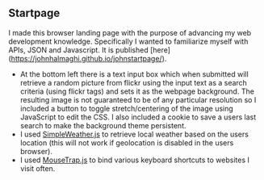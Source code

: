## Startpage ##
I made this browser landing page with the purpose of advancing my web development knowledge. Specifically I wanted to familiarize myself with APIs, JSON and Javascript. It is published [here] (https://johnhalmaghi.github.io/johnstartpage/).
* At the bottom left there is a text input box which when submitted will retrieve a random picture from flickr using the input text as a search criteria (using flickr tags) and sets it as the webpage background. The resulting image is not guaranteed to be of any particular resolution so I included a button to toggle stretch/centering of the image using JavaScript to edit the CSS. I also included a cookie to save a users last search to make the background theme persistent.
* I used [SimpleWeather.js](http://simpleweatherjs.com/) to retrieve local weather based on the users location (this will not work if geolocation is disabled in the users browser).
* I used [MouseTrap.js](https://craig.is/killing/mice) to bind various keyboard shortcuts to websites I visit often.

